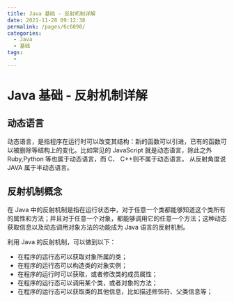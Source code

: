 ```yaml
---
title: Java 基础 - 反射机制详解
date: 2021-11-28 09:12:38
permalink: /pages/6c6098/
categories:
  - Java
  - 基础
tags:
  - 
---
```


# Java 基础 - 反射机制详解

##  动态语言

动态语言，是指程序在运行时可以改变其结构：新的函数可以引进，已有的函数可以被删除等结构上的变化。比如常见的 JavaScript 就是动态语言，除此之外 Ruby,Python 等也属于动态语言，而 C、 C++则不属于动态语言。 从反射角度说 JAVA 属于半动态语言。  

##  反射机制概念

在 Java 中的反射机制是指在运行状态中，对于任意一个类都能够知道这个类所有的属性和方法；并且对于任意一个对象，都能够调用它的任意一个方法；这种动态获取信息以及动态调用对象方法的功能成为 Java 语言的反射机制。

利用 Java 的反射机制，可以做到以下：

- 在程序的运行态可以获取对象所属的类；
- 在程序的运行态可以构造类的对象实例；
- 在程序的运行时可以获取，或者修改类的成员属性；
- 在程序的运行态可以调用某个类，或者对象的方法；
- 在程序的运行态可以获取类的其他信息，比如描述修饰符、父类信息等；